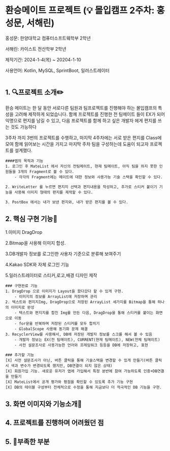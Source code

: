 # 환승메이트 프로젝트 (💡 몰입캠프 2주차: 홍성문, 서해린)

홍성문: 한양대학교 컴퓨터소프트웨학부 2학년

서해린: 카이스트 전산학부 2학년

제작기간: 2024-1-4(목) ~ 20204-1-10

사용언어: Kotlin, MySQL, SprintBoot, 일러스트레이터

<img>

## 1. 🔍프로젝트 소개✏️

환승 메이트는 한 달 동안 서로다른 팀원과 팀프로젝트를 진행해야 하는 몰입캠프의 특성을 고려해 제작하게 되었습니다.
함께 프로젝트를 진행한 전 팀메이트 들이 EX가 되어 익명으로 편지를 남길 수 있고, 다음 프로젝트를 함께 하고 싶은 개발자 에게 편지를 쓰는 것도 가능하다

3주차 까지 3번의 프로젝트를 수행하고, 마지막 4주차에는 서로 받은 편지를 Class에 모여 함께 읽어보는 시간을 가지고 마지막 주차 팀을 구성하는데 도움이 되고자 프로젝트를 설계했다.

    ####앱의 목적과 기능
    1. 로그인 후 MateList 에서 자신의 전팀메이트, 현재 팀메이트, 아직 팀을 하지 못한 인원들을 3개의 Fragment로 볼 수 있다.
        - 각각의 Fragment에는 메이트에 대한 정보와 사용가능 기술 스택을 확인할 수 있다.

    2. WriteLetter 를 누르면 편지지 선택과 편지내용을 작성하고, 추가로 스티커 붙이기 기능을 사용해 이미지 형태의 편지를 제작할 수 있다.

    3. PostBox 에서는 내가 보낸 편지와, 내가 받은 편지를 볼 수 있다.
 
## 2. 핵심 구현 기능🚀

1.이미지 DragDrop

2.Bitmap을 사용해 이미지 합성.

3.DB개발자 정보를 로그인한 사용자 기준으로 분류해 보여주기

4.Kakao SDK와 자체 로그인 기능

5.일러스트레이터로 스티커,로고,배경 디자인 제작

    ### 구현완료 기능
    1. DragDrop 으로 이미지가 Layout을 왔다갔다 할 수 있게 구현.
        - 이미지의 정보를 ArrayList에 저장하며 관리
    2. 텍스트와 편지지Img, DragDrop으로 저장된 ArrayList 세가지를 Bitmap을 통해 하나의 이미지로 완성
        - 텍스트와 편지지를 합친 Img를 만든 다음, DragDrop을 통해 스티커를 붙이는 화면으로 이동
        - for문을 반복하며 저장된 스티커를 모두 합치기
        - GlobalScope 사용해 동기화 문제 해결
    3. RecyclerView를 사용해서, DB에 저장된 개발자 정보를 스크롤 해서 볼 수 있음
        - 개발자 정보는 EX(전 팀메이트), CURRENT(현재 팀메이트), NEW(전체 팀메이트)
        - 사전 설문조사로 사용가능한 언어와 프레임워크 등등을 DB에 저장하고, 표현

    ### 추가할 기능
    [X] 사전 설문조사가 아닌, 버튼 클릭을 통해 기술스택을 변경할 수 있게 만들기(버튼 클릭시 색과 변수가 변경되도록 했지만, DB연결이 되지 않은 상태)
    [X] 회원가입 기능. 새로운 유저가 앱에 가입해서 특정 분반에 참여 가능하도록 인증+DB연결을 만들기
    [X] MateList에서 공개 평가와 평점을 확인할 수 있도록 추가 기능 구현
    [X] DB의 테이블 구성부터 전체적으로 수정을 통해 지금보다 더 적극적인 DB 기능을 구현.


## 3. 화면 이미지와 기능소개🎯


## 4. 프로젝트를 진행하며 어려웠던 점


## 5. 🚨부족한 부분